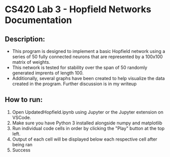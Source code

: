# CS420 Lab 3 - Hopfield Networks Documentation

## Description:
 - This program is designed to implement a basic Hopfield network using a series of 50 fully connected neurons that are represented by a 100x100 matrix of weights. 
 - This network is tested for stability over the span of 50 randomly generated imprents of length 100. 
 - Additionally, several graphs have been created to help visualize the data created in the program. Further discussion is in my writeup


 ## How to run:
  1. Open UpdatedHopfield.ipynb using Jupyter or the Jupyter extension on VSCode. 
  2. Make sure you have Python 3 installed alongside numpy and matplotlib 
  3. Run individual code cells in order by clicking the "Play" button at the top left. 
  4. Output of each cell will be displayed below each respective cell after being ran
  5. Success